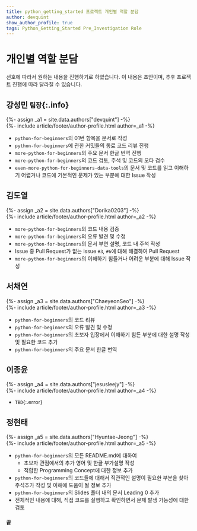 ```yaml
---
title: python_getting_started 프로젝트 개인별 역할 분담
author: devquint
show_author_profile: true
tags: Python_Getting_Started Pre_Investigation Role
---
```


# 개인별 역할 분담

선호에 따라서 원하는 내용을 진행하기로 하였습니다. 이 내용은 초안이며, 추후 프로젝트 진행에 따라 달라질 수 있습니다.



## 강성민 `팀장`{:.info}

<div>{%- assign _a1 = site.data.authors["devquint"] -%}</div>
<div>{%- include article/footer/author-profile.html author=_a1 -%}</div>

- `python-for-beginners`의 01번 항목을 문서로 작성
- `python-for-beginners`에 관한 커밋들의 동료 코드 리뷰 진행
- `more-python-for-beginners`의 주요 문서 한글 번역 진행
- `more-python-for-beginners`의 코드 검토, 주석 및 코드의 오타 검수
- `even-more-python-for-beginners-data-tools`의 문서 및 코드를 읽고 이해하기 어렵거나 코드에 기본적인 문제가 있는 부분에 대한 Issue 작성



## 김도열

<div>{%- assign _a2 = site.data.authors["Dorika0203"] -%}</div>
<div>{%- include article/footer/author-profile.html author=_a2 -%}</div>

- `more-python-for-beginners`의 코드 내용 검증
- `more-python-for-beginners`의 오류 발견 및 수정
- `more-python-for-beginners`의 문서 부연 설명, 코드 내 주석 작성
- Issue 중 Pull Request가 없는 issue `#3`, `#6`에 대해 해결하여 Pull Request
- `more-python-for-beginners`의 이해하기 힘들거나 어려운 부분에 대해 Issue 작성



## 서채연

<div>{%- assign _a3 = site.data.authors["ChaeyeonSeo"] -%}</div>
<div>{%- include article/footer/author-profile.html author=_a3 -%}</div>

- `python-for-beginners`의 코드 리뷰
- `python-for-beginners`의 오류 발견 및 수정
- `python-for-beginners`의 초보자 입장에서 이해하기 힘든 부분에 대한 설명 작성 및 필요한 코드 추가
- `python-for-beginners`의 주요 문서 한글 번역



## 이종윤

<div>{%- assign _a4 = site.data.authors["jesusleejy"] -%}</div>
<div>{%- include article/footer/author-profile.html author=_a4 -%}</div>

- `TBD`{:.error}



## 정현태

<div>{%- assign _a5 = site.data.authors["Hyuntae-Jeong"] -%}</div>
<div>{%- include article/footer/author-profile.html author=_a5 -%}</div>

- `python-for-beginners`의 모든 README.md에 대하여
	* 초보자 관점에서의 추가 영어 및 한글 부가설명 작성
	* 적합한 Programming Concept에 대한 정보 추가
- `python-for-beginners`의 코드들에 대해서 직관적인 설명이 필요한 부분을 찾아 주석추가 작성 및 이해에 도움이 될 정보 추가
- `python-for-beginners`의 Slides 폴더 내의 문서 Leading 0 추가 
- 전체적인 내용에 대해, 직접 코드를 실행하고 확인하면서 문제 발생 가능성에 대한 검토



#### 끝
